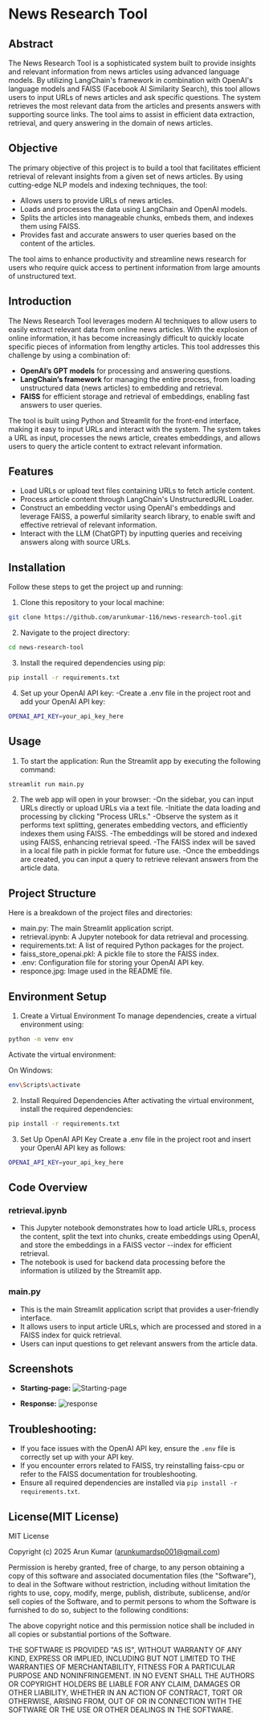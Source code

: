 # News Research Tool


## Abstract

The News Research Tool is a sophisticated system built to provide insights and relevant information from news articles using advanced language models. By utilizing LangChain's framework in combination with OpenAI's language models and FAISS (Facebook AI Similarity Search), this tool allows users to input URLs of news articles and ask specific questions. The system retrieves the most relevant data from the articles and presents answers with supporting source links. The tool aims to assist in efficient data extraction, retrieval, and query answering in the domain of news articles.

## Objective

The primary objective of this project is to build a tool that facilitates efficient retrieval of relevant insights from a given set of news articles. By using cutting-edge NLP models and indexing techniques, the tool:

- Allows users to provide URLs of news articles.
- Loads and processes the data using LangChain and OpenAI models.
- Splits the articles into manageable chunks, embeds them, and indexes them using FAISS.
- Provides fast and accurate answers to user queries based on the content of the articles.
  
The tool aims to enhance productivity and streamline news research for users who require quick access to pertinent information from large amounts of unstructured text.

## Introduction

The News Research Tool leverages modern AI techniques to allow users to easily extract relevant data from online news articles. With the explosion of online information, it has become increasingly difficult to quickly locate specific pieces of information from lengthy articles. This tool addresses this challenge by using a combination of:

- **OpenAI’s GPT models** for processing and answering questions.
- **LangChain’s framework** for managing the entire process, from loading unstructured data (news articles) to embedding and retrieval.
- **FAISS** for efficient storage and retrieval of embeddings, enabling fast answers to user queries.

The tool is built using Python and Streamlit for the front-end interface, making it easy to input URLs and interact with the system. The system takes a URL as input, processes the news article, creates embeddings, and allows users to query the article content to extract relevant information.

## Features

- Load URLs or upload text files containing URLs to fetch article content.
- Process article content through LangChain's UnstructuredURL Loader.
- Construct an embedding vector using OpenAI's embeddings and leverage FAISS, a powerful similarity search library, to enable swift and effective retrieval of relevant information.
- Interact with the LLM (ChatGPT) by inputting queries and receiving answers along with source URLs.

## Installation

Follow these steps to get the project up and running:

1. Clone this repository to your local machine:

```bash
git clone https://github.com/arunkumar-116/news-research-tool.git
```

2. Navigate to the project directory:
```bash
cd news-research-tool
```
3. Install the required dependencies using pip:
```bash
pip install -r requirements.txt
```

4. Set up your OpenAI API key:
   -Create a .env file in the project root and add your OpenAI API key:
```bash
OPENAI_API_KEY=your_api_key_here
```
## Usage

1. To start the application:
Run the Streamlit app by executing the following command:
```bash
streamlit run main.py

```
2. The web app will open in your browser:
  -On the sidebar, you can input URLs directly or upload URLs via a text file.
  -Initiate the data loading and processing by clicking "Process URLs."
  -Observe the system as it performs text splitting, generates embedding vectors, and efficiently indexes them using FAISS.
  -The embeddings will be stored and indexed using FAISS, enhancing retrieval speed.
  -The FAISS index will be saved in a local file path in pickle format for future use.
  -Once the embeddings are created, you can input a query to retrieve relevant answers from the article data.

## Project Structure
Here is a breakdown of the project files and directories:
  - main.py: The main Streamlit application script.
  - retrieval.ipynb: A Jupyter notebook for data retrieval and processing.
  - requirements.txt: A list of required Python packages for the project.
  - faiss_store_openai.pkl: A pickle file to store the FAISS index.
  - .env: Configuration file for storing your OpenAI API key.
  - responce.jpg: Image used in the README file.


## Environment Setup
1. Create a Virtual Environment
To manage dependencies, create a virtual environment using:

```bash
python -m venv env
```
Activate the virtual environment:

On Windows:
```bash
env\Scripts\activate
```
2. Install Required Dependencies
After activating the virtual environment, install the required dependencies:

```bash
pip install -r requirements.txt
```
3. Set Up OpenAI API Key
Create a .env file in the project root and insert your OpenAI API key as follows:

```bash
OPENAI_API_KEY=your_api_key_here
```

## Code Overview
### retrieval.ipynb
- This Jupyter notebook demonstrates how to load article URLs, process the content, split the text into chunks, create embeddings using OpenAI, and store the embeddings in a FAISS vector --index for efficient retrieval.
- The notebook is used for backend data processing before the information is utilized by the Streamlit app.

### main.py
- This is the main Streamlit application script that provides a user-friendly interface.
- It allows users to input article URLs, which are processed and stored in a FAISS index for quick retrieval.
- Users can input questions to get relevant answers from the article data.

## Screenshots

- **Starting-page:**
  ![Starting-page](screenshots/starting-page.png)

- **Response:**
  ![response](screenshots/response.jpg)


## Troubleshooting:
  - If you face issues with the OpenAI API key, ensure the `.env` file is correctly set up with your API key.
  - If you encounter errors related to FAISS, try reinstalling faiss-cpu or refer to the FAISS documentation for troubleshooting.
  - Ensure all required dependencies are installed via `pip install -r requirements.txt`.

## License(MIT License)
MIT License

Copyright (c) 2025 Arun Kumar (arunkumardsp001@gmail.com)

Permission is hereby granted, free of charge, to any person obtaining a copy
of this software and associated documentation files (the "Software"), to deal
in the Software without restriction, including without limitation the rights
to use, copy, modify, merge, publish, distribute, sublicense, and/or sell
copies of the Software, and to permit persons to whom the Software is
furnished to do so, subject to the following conditions:

The above copyright notice and this permission notice shall be included in all
copies or substantial portions of the Software.

THE SOFTWARE IS PROVIDED "AS IS", WITHOUT WARRANTY OF ANY KIND, EXPRESS OR
IMPLIED, INCLUDING BUT NOT LIMITED TO THE WARRANTIES OF MERCHANTABILITY,
FITNESS FOR A PARTICULAR PURPOSE AND NONINFRINGEMENT. IN NO EVENT SHALL THE
AUTHORS OR COPYRIGHT HOLDERS BE LIABLE FOR ANY CLAIM, DAMAGES OR OTHER
LIABILITY, WHETHER IN AN ACTION OF CONTRACT, TORT OR OTHERWISE, ARISING FROM,
OUT OF OR IN CONNECTION WITH THE SOFTWARE OR THE USE OR OTHER DEALINGS IN THE
SOFTWARE.

